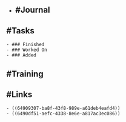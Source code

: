 - ## #Journal
## #Tasks
	- ### Finished
	- ### Worked On
	- ### Added
## #Training
## #Links
	- ((64909307-ba8f-43f8-989e-a61deb4eafd4))
	- ((6490df51-aefc-4338-8e6e-a817ac3ec086))